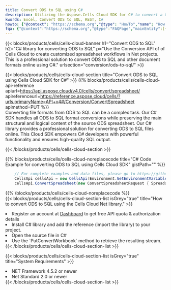 ```yaml
---
title: Convert ODS to SQL using C# 
description: Utilizing the Aspose.Cells Cloud SDK for C# to convert a ODS format file to a SQL format file. 
kwords: Excel, Convert ODS to SQL, REST, C#
howto: {"@context": "https://schema.org","@type": "HowTo","name": "How to convert ODS to SQL using the Cells Cloud Net library.","description": "How to convert ODS to SQL using the Cells Cloud Net library.","image": {"@type": "ImageObject"},"url": "/net/conversion/ods-to-sql/","step": [{ "@type": "HowToStep","name": "How to convert ODS to SQL using the Cells Cloud Net library. step 1", "image": {"@type": "ImageObject",},"url": "/net/conversion/ods-to-sql/","text": "Register an account at <a href='https://dashboard.aspose.cloud/'>Dashboard</a> to get free API quota & authorization details",},{ "@type": "HowToStep","name": "How to convert ODS to SQL using the Cells Cloud Net library. step 1", "image": {"@type": "ImageObject",},"url": "/net/conversion/ods-to-sql/","text": "Install C# library and add the reference (import the library) to your project.",},{ "@type": "HowToStep","name": "How to convert ODS to SQL using the Cells Cloud Net library. step 1", "image": {"@type": "ImageObject",},"url": "/net/conversion/ods-to-sql/","text": "Open the source file in C#",},{ "@type": "HowToStep","name": "How to convert ODS to SQL using the Cells Cloud Net library. step 1", "image": {"@type": "ImageObject",},"url": "/net/conversion/ods-to-sql/","text": "Use the `PutConvertWorkbook` method to retrieve the resulting stream.",}, ],"supply": {"@type": "HowToSupply","name": "document"},"tool": [{"@type": "HowToTool","name": "Visual Studio, Visual Studio Code, Rider "},{"@type": "HowToTool","name": "Aspose Cells"}],"totalTime": "PT6M"}
fqa: {"@context":"https://schema.org","@type":"FAQPage","mainEntity":[{"@type":"Question","name":"Why convert file formats in C# using REST API?","acceptedAnswer":{"@type":"Answer","text":"Documents are encoded in many ways, and some files may be incompatible with the software you use. To open and read such files, just convert them to appropriate file formats.<br/><ol><li>Install .NET SDK and add the reference (import the library) to your project.</li><li>Open the source file in C# using REST API.</li><li>Call the PutConvertWorkbookRequest() method, passing an output filename with required extension.</li><li>Get the result of conversion as a separate file.</li></ol>"}},{"@type":"Question","name":"What file formats can I convert with your C# library?","acceptedAnswer":{"@type":"Answer","text":"We support a variety of file formats for conversion using .NET library, including XLSX, Excel, xls , PDF, CSV, HTML, Markdown, XML, PNG, JPG, TIFF, Json, TXT and many more."}},{"@type":"Question","name":"What is the maximum allowed file size for conversion using this .NET library?","acceptedAnswer":{"@type":"Answer","text":"There are no file size limits for format conversions using .NET library."}}]}
---
```



{{< blocks/products/cells/cells-cloud-banner h1="Convert ODS to SQL" h2="C# library for converting ODS to SQL" p="Use the Conversion API of of Cells Cloud to create customized spreadsheet workflows in Net projects. This is a professional solution to convert ODS to SQL and other document formats online using C#." urlsection="conversion/ods-to-sql/" >}}

{{< blocks/products/cells/cells-cloud-section  title="Convert ODS to SQL using Cells Cloud SDK for C#" >}}
{{% blocks/products/cells/cells-cloud-api-reference  apiurl=https://api.aspose.cloud/v4.0/cells/convert/spreadsheet/  apireferenceurl=https://reference.aspose.cloud/cells/?urls.primaryName=API+v4#/Conversion/ConvertSpreadsheet  apimethod=PUT %}}
<br/>
Converting file formats from ODS to SQL can be a complex task. Our C# SDK handles all ODS to SQL format conversions while preserving the main structural and logical content of the source ODS spreadsheet. Our C# library provides a professional solution for converting ODS to SQL files online. This Cloud SDK empowers C# developers with powerful functionality and ensures high-quality SQL output.

{{< /blocks/products/cells/cells-cloud-section >}}

{{% blocks/products/cells/cells-cloud-noreplacecode title="C# Code Example for converting ODS to SQL using Cells Cloud SDK" gistPath="" %}}
 
```cs
    // For complete examples and data files, please go to https://github.com/aspose-cells-cloud/aspose-cells-cloud-dotnet/
    CellsApi cellsApi = new CellsApi(Environment.GetEnvironmentVariable("ProductClientId"), Environment.GetEnvironmentVariable("ProductClientSecret"));
    cellsApi.ConvertSpreadsheet(new ConvertSpreadsheetRequest { Spreadsheet = "EmployeeSalesSummary.ods", format = "sql" }, "EmployeeSalesSummary.sql");
```
 
{{% /blocks/products/cells/cells-cloud-noreplacecode  %}}
<br/>
{{< blocks/products/cells/cells-cloud-section-list isGrey="true"  title="How to convert ODS to SQL using the Cells Cloud Net library." >}}
<li>Register an account at <a href="https://dashboard.aspose.cloud/">Dashboard</a> to get free API quota & authorization details</li>
<li>Install C# library and add the reference (import the library) to your project.</li>
<li>Open the source file in C#</li>
<li>Use the `PutConvertWorkbook` method to retrieve the resulting stream.</li>
{{< /blocks/products/cells/cells-cloud-section-list >}}

{{< blocks/products/cells/cells-cloud-section-list isGrey="true"  title="System Requirements" >}}
<li>NET Framework 4.5.2 or newer</li>
<li>Net Standard 2.0 or newer</li>
{{< /blocks/products/cells/cells-cloud-section-list >}}

